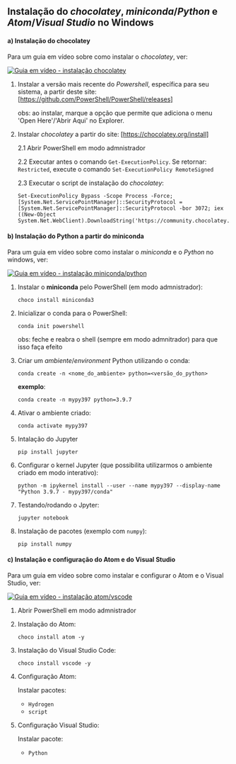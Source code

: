 ## Instalação do *chocolatey*, *miniconda*/*Python* e *Atom*/*Visual Studio* no Windows

#### a) Instalação do **chocolatey**

Para um guia em vídeo sobre como instalar o *chocolatey*, ver:

[![Guia em vídeo - instalação chocolatey](https://img.youtube.com/vi/eHoh_ptUkmw/0.jpg)](https://www.youtube.com/watch?v=eHoh_ptUkmw)

1. Instalar a versão mais recente do *Powershell*, específica para seu sistema, a partir deste site:
[https://github.com/PowerShell/PowerShell/releases]

    obs: ao instalar, marque a opção que permite que adiciona o menu 'Open Here'/'Abrir Aqui' no Explorer.

2. Instalar *chocolatey* a partir do site: [https://chocolatey.org/install]

    2.1 Abrir PowerShell em modo admnistrador

    2.2 Executar antes o comando `Get-ExecutionPolicy`. Se retornar: `Restricted`, execute o comando `Set-ExecutionPolicy RemoteSigned `

    2.3 Executar o script de instalação do *chocolatey*:

    ```
    Set-ExecutionPolicy Bypass -Scope Process -Force; [System.Net.ServicePointManager]::SecurityProtocol = [System.Net.ServicePointManager]::SecurityProtocol -bor 3072; iex ((New-Object System.Net.WebClient).DownloadString('https://community.chocolatey.org/install.ps1'))
    ```

#### b) Instalação do Python a partir do miniconda

Para um guia em vídeo sobre como instalar o *miniconda* e o *Python* no windows, ver:

[![Guia em vídeo - instalação miniconda/python](https://img.youtube.com/vi/qt9UGKVSXnY/0.jpg)](https://www.youtube.com/watch?v=qt9UGKVSXnY)

1. Instalar o **miniconda** pelo PowerShell (em modo admnistrador):

    ```
    choco install miniconda3
    ```

2. Inicializar o conda para o PowerShell:

    ```
    conda init powershell
    ```

    obs: feche e reabra o shell (sempre em modo admnitrador) para que isso faça efeito

3. Criar um *ambiente*/*environment* Python utilizando o conda:

    ```
    conda create -n <nome_do_ambiente> python=<versão_do_python>
    ```

    **exemplo**:

    ```
    conda create -n mypy397 python=3.9.7
    ```

4. Ativar o ambiente criado:

    ```
    conda activate mypy397
    ```

5. Intalação do Jupyter

    ```
    pip install jupyter
    ```

6. Configurar o kernel Jupyter (que possibilita utilizarmos o ambiente criado em modo interativo):

    ```
    python -m ipykernel install --user --name mypy397 --display-name "Python 3.9.7 - mypy397/conda"
    ```

7. Testando/rodando o Jpyter:

    ```
    jupyter notebook
    ```

8. Instalação de pacotes (exemplo com `numpy`):

    ```
    pip install numpy
    ```

#### c) Instalação e configuração do Atom e do Visual Studio

Para um guia em vídeo sobre como instalar e configurar o Atom e o Visual Studio, ver:

[![Guia em vídeo - instalação atom/vscode](https://img.youtube.com/vi/YxqoFTBYQLE/0.jpg)](https://www.youtube.com/watch?v=YxqoFTBYQLE)

1. Abrir PowerShell em modo admnistrador

2. Instalação do Atom:

    ```
    choco install atom -y
    ```

3. Instalação do Visual Studio Code:

    ```
    choco install vscode -y
    ```

4. Configuração Atom:

      Instalar pacotes:
      - `Hydrogen`
      - `script`

5. Configuração Visual Studio:

      Instalar pacote:
      - `Python`
